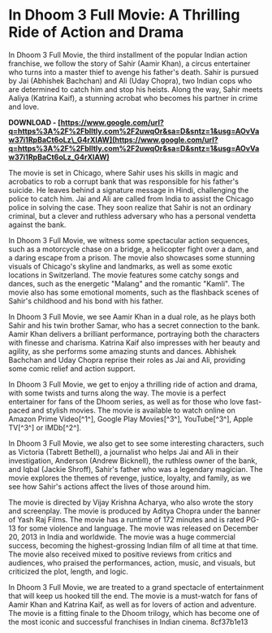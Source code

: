 # In Dhoom 3 Full Movie: A Thrilling Ride of Action and Drama
 
In Dhoom 3 Full Movie, the third installment of the popular Indian action franchise, we follow the story of Sahir (Aamir Khan), a circus entertainer who turns into a master thief to avenge his father's death. Sahir is pursued by Jai (Abhishek Bachchan) and Ali (Uday Chopra), two Indian cops who are determined to catch him and stop his heists. Along the way, Sahir meets Aaliya (Katrina Kaif), a stunning acrobat who becomes his partner in crime and love.
 
**DOWNLOAD - [https://www.google.com/url?q=https%3A%2F%2Fblltly.com%2F2uwqOr&sa=D&sntz=1&usg=AOvVaw37i1RpBaCt6oLz\_G4rXIAW](https://www.google.com/url?q=https%3A%2F%2Fblltly.com%2F2uwqOr&sa=D&sntz=1&usg=AOvVaw37i1RpBaCt6oLz_G4rXIAW)**


 
The movie is set in Chicago, where Sahir uses his skills in magic and acrobatics to rob a corrupt bank that was responsible for his father's suicide. He leaves behind a signature message in Hindi, challenging the police to catch him. Jai and Ali are called from India to assist the Chicago police in solving the case. They soon realize that Sahir is not an ordinary criminal, but a clever and ruthless adversary who has a personal vendetta against the bank.
 
In Dhoom 3 Full Movie, we witness some spectacular action sequences, such as a motorcycle chase on a bridge, a helicopter fight over a dam, and a daring escape from a prison. The movie also showcases some stunning visuals of Chicago's skyline and landmarks, as well as some exotic locations in Switzerland. The movie features some catchy songs and dances, such as the energetic "Malang" and the romantic "Kamli". The movie also has some emotional moments, such as the flashback scenes of Sahir's childhood and his bond with his father.
 
In Dhoom 3 Full Movie, we see Aamir Khan in a dual role, as he plays both Sahir and his twin brother Samar, who has a secret connection to the bank. Aamir Khan delivers a brilliant performance, portraying both the characters with finesse and charisma. Katrina Kaif also impresses with her beauty and agility, as she performs some amazing stunts and dances. Abhishek Bachchan and Uday Chopra reprise their roles as Jai and Ali, providing some comic relief and action support.
 
In Dhoom 3 Full Movie, we get to enjoy a thrilling ride of action and drama, with some twists and turns along the way. The movie is a perfect entertainer for fans of the Dhoom series, as well as for those who love fast-paced and stylish movies. The movie is available to watch online on Amazon Prime Video[^1^], Google Play Movies[^3^], YouTube[^3^], Apple TV[^3^] or IMDb[^2^].
  
In Dhoom 3 Full Movie, we also get to see some interesting characters, such as Victoria (Tabrett Bethell), a journalist who helps Jai and Ali in their investigation, Anderson (Andrew Bicknell), the ruthless owner of the bank, and Iqbal (Jackie Shroff), Sahir's father who was a legendary magician. The movie explores the themes of revenge, justice, loyalty, and family, as we see how Sahir's actions affect the lives of those around him.
 
The movie is directed by Vijay Krishna Acharya, who also wrote the story and screenplay. The movie is produced by Aditya Chopra under the banner of Yash Raj Films. The movie has a runtime of 172 minutes and is rated PG-13 for some violence and language. The movie was released on December 20, 2013 in India and worldwide. The movie was a huge commercial success, becoming the highest-grossing Indian film of all time at that time. The movie also received mixed to positive reviews from critics and audiences, who praised the performances, action, music, and visuals, but criticized the plot, length, and logic.
 
In Dhoom 3 Full Movie, we are treated to a grand spectacle of entertainment that will keep us hooked till the end. The movie is a must-watch for fans of Aamir Khan and Katrina Kaif, as well as for lovers of action and adventure. The movie is a fitting finale to the Dhoom trilogy, which has become one of the most iconic and successful franchises in Indian cinema.
 8cf37b1e13
 
